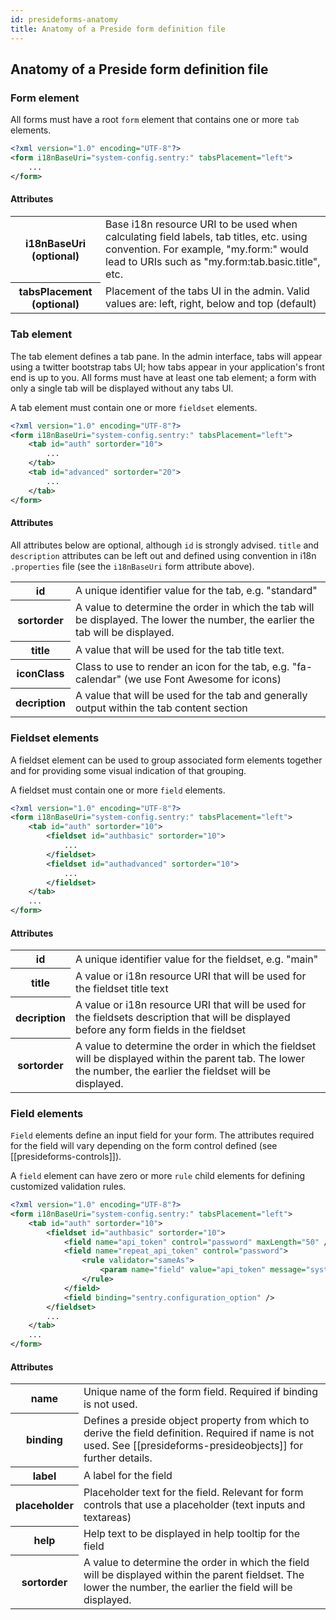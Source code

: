 ```yaml
---
id: presideforms-anatomy
title: Anatomy of a Preside form definition file
---
```


## Anatomy of a Preside form definition file

### Form element

All forms must have a root `form` element that contains one or more `tab` elements. 

```xml
<?xml version="1.0" encoding="UTF-8"?>
<form i18nBaseUri="system-config.sentry:" tabsPlacement="left">
    ...
</form>
```

#### Attributes

<div class="table-responsive">
    <table class="table">
        <tbody>
            <tr>
                <th>i18nBaseUri (optional)</th>
                <td>Base i18n resource URI to be used when calculating field labels, tab titles, etc. using convention. For example, "my.form:" would lead to URIs such as "my.form:tab.basic.title", etc.</td>
            </tr>
            <tr>
                <th>tabsPlacement (optional)</th>
                <td>Placement of the tabs UI in the admin. Valid values are: left, right, below and top (default)</td>
            </tr>
        </tbody>
    </table>
</div> 


### Tab element

The tab element defines a tab pane. In the admin interface, tabs will appear using a twitter bootstrap tabs UI; how tabs appear in your application's front end is up to you. All forms must have at least one tab element; a form with only a single tab will be displayed without any tabs UI.

A tab element must contain one or more `fieldset` elements.

```xml
<?xml version="1.0" encoding="UTF-8"?>
<form i18nBaseUri="system-config.sentry:" tabsPlacement="left">
    <tab id="auth" sortorder="10">
        ...
    </tab>
    <tab id="advanced" sortorder="20">
        ...
    </tab>
</form>
```

#### Attributes

All attributes below are optional, although `id` is strongly advised. `title` and `description` attributes can be left out and defined using convention in i18n `.properties` file (see the `i18nBaseUri` form attribute above).

<div class="table-responsive">
    <table class="table">
        <tbody>
            <tr>
                <th>id</td>
                <td>A unique identifier value for the tab, e.g. "standard"</td>
            </tr>
            <tr>
                <th>sortorder</td>
                <td>A value to determine the order in which the tab will be displayed. The lower the number, the earlier the tab will be displayed.</td>
            </tr>
            <tr>
                <th>title</td>
                <td>A value that will be used for the tab title text.</td>
            </tr>
            <tr>
                <th>iconClass</td>
                <td>Class to use to render an icon for the tab, e.g. "fa-calendar" (we use Font Awesome for icons)</td>
            </tr>
            <tr>
                <th>decription</td>
                <td>A value that will be used for the tab and generally output within the tab content section</td>
            </tr>
        </tbody>
    </table>
</div>

### Fieldset elements

A fieldset element can be used to group associated form elements together and for providing some visual indication of that grouping.

A fieldset must contain one or more `field` elements.

```xml
<?xml version="1.0" encoding="UTF-8"?>
<form i18nBaseUri="system-config.sentry:" tabsPlacement="left">
    <tab id="auth" sortorder="10">
        <fieldset id="authbasic" sortorder="10">
            ...
        </fieldset>
        <fieldset id="authadvanced" sortorder="10">
            ...
        </fieldset>
    </tab>
    ...
</form>
```

#### Attributes

<div class="table-responsive">
    <table class="table">
        <tbody>
            <tr>
                <th>id</th>
                <td>A unique identifier value for the fieldset, e.g. "main"</td>
            </tr>
            <tr>
                <th>title</th>
                <td>A value or i18n resource URI that will be used for the fieldset title text</td>
            </tr>
            <tr>
                <th>decription</th>
                <td>A value or i18n resource URI that will be used for the fieldsets description that will be displayed before any form fields in the fieldset</td>
            </tr>
            <tr>
                <th>sortorder</th>
                <td>A value to determine the order in which the fieldset will be displayed within the parent tab. The lower the number, the earlier the fieldset will be displayed.</td>
            </tr>
        </tbody>
    </table>
</div>

### Field elements

`Field` elements define an input field for your form. The attributes required for the field will vary depending on the form control defined (see [[presideforms-controls]]).

A `field` element can have zero or more `rule` child elements for defining customized validation rules.

```xml
<?xml version="1.0" encoding="UTF-8"?>
<form i18nBaseUri="system-config.sentry:" tabsPlacement="left">
    <tab id="auth" sortorder="10">
        <fieldset id="authbasic" sortorder="10">
            <field name="api_token" control="password" maxLength="50" />
            <field name="repeat_api_token" control="password">
                <rule validator="sameAs">
                    <param name="field" value="api_token" message="system-config.sentry:api_token.match.validation.message" />
                </rule>
            </field>
            <field binding="sentry.configuration_option" />
        </fieldset>
        ...
    </tab>
    ...
</form>
```

#### Attributes

<div class="table-responsive">
    <table class="table">
        <tbody>
            <tr>
                <th>name</th>
                <td>Unique name of the form field. Required if binding is not used. </td>
            </tr>
            <tr>
                <th>binding</th>
                <td>Defines a preside object property from which to derive the field definition. Required if name is not used. See [[presideforms-presideobjects]] for further details.</td>
            </tr>
            <tr>
                <th>label</th>
                <td>A label for the field</td>
            </tr>
            <tr>
                <th>placeholder</th>
                <td>Placeholder text for the field. Relevant for form controls that use a placeholder (text inputs and textareas)</td>
            </tr>
            <tr>
                <th>help</th>
                <td>Help text to be displayed in help tooltip for the field</td>
            </tr>
            <tr>
                <th>sortorder</th>
                <td>A value to determine the order in which the field will be displayed within the parent fieldset. The lower the number, the earlier the field will be displayed.</td>
            </tr>
        </tbody>
    </table>
</div>